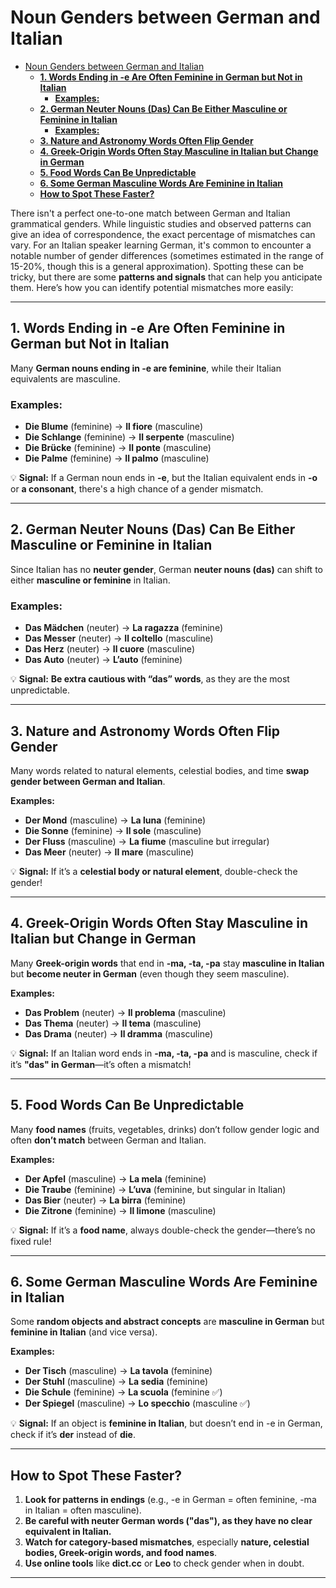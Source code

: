 # Noun Genders between German and Italian

- [Noun Genders between German and Italian](#noun-genders-between-german-and-italian)
  - [**1. Words Ending in -e Are Often Feminine in German but Not in Italian**](#1-words-ending-in--e-are-often-feminine-in-german-but-not-in-italian)
    - [**Examples:**](#examples)
  - [**2. German Neuter Nouns (Das) Can Be Either Masculine or Feminine in Italian**](#2-german-neuter-nouns-das-can-be-either-masculine-or-feminine-in-italian)
    - [**Examples:**](#examples-1)
  - [**3. Nature and Astronomy Words Often Flip Gender**](#3-nature-and-astronomy-words-often-flip-gender)
  - [**4. Greek-Origin Words Often Stay Masculine in Italian but Change in German**](#4-greek-origin-words-often-stay-masculine-in-italian-but-change-in-german)
  - [**5. Food Words Can Be Unpredictable**](#5-food-words-can-be-unpredictable)
  - [**6. Some German Masculine Words Are Feminine in Italian**](#6-some-german-masculine-words-are-feminine-in-italian)
  - [**How to Spot These Faster?**](#how-to-spot-these-faster)


There isn't a perfect one-to-one match between German and Italian grammatical genders. While linguistic studies and observed patterns can give an idea of correspondence, the exact percentage of mismatches can vary. For an Italian speaker learning German, it's common to encounter a notable number of gender differences (sometimes estimated in the range of 15-20%, though this is a general approximation). Spotting these can be tricky, but there are some **patterns and signals** that can help you anticipate them. Here’s how you can identify potential mismatches more easily:

---

## **1. Words Ending in -e Are Often Feminine in German but Not in Italian**  
Many **German nouns ending in -e are feminine**, while their Italian equivalents are masculine.  
### **Examples:**  
- **Die Blume** (feminine) → **Il fiore** (masculine)  
- **Die Schlange** (feminine) → **Il serpente** (masculine)  
- **Die Brücke** (feminine) → **Il ponte** (masculine)  
- **Die Palme** (feminine) → **Il palmo** (masculine)  

💡 **Signal:** If a German noun ends in **-e**, but the Italian equivalent ends in **-o** or **a consonant**, there's a high chance of a gender mismatch.  

---

## **2. German Neuter Nouns (Das) Can Be Either Masculine or Feminine in Italian**  
Since Italian has no **neuter gender**, German **neuter nouns (das)** can shift to either **masculine or feminine** in Italian.  

### **Examples:**  
- **Das Mädchen** (neuter) → **La ragazza** (feminine)  
- **Das Messer** (neuter) → **Il coltello** (masculine)  
- **Das Herz** (neuter) → **Il cuore** (masculine)  
- **Das Auto** (neuter) → **L’auto** (feminine)  

💡 **Signal:** **Be extra cautious with “das” words**, as they are the most unpredictable.  

---

## **3. Nature and Astronomy Words Often Flip Gender**  
Many words related to natural elements, celestial bodies, and time **swap gender between German and Italian**.  

**Examples:**  
- **Der Mond** (masculine) → **La luna** (feminine)  
- **Die Sonne** (feminine) → **Il sole** (masculine)  
- **Der Fluss** (masculine) → **La fiume** (masculine but irregular)  
- **Das Meer** (neuter) → **Il mare** (masculine)  

💡 **Signal:** If it’s a **celestial body or natural element**, double-check the gender!  

---

## **4. Greek-Origin Words Often Stay Masculine in Italian but Change in German**  
Many **Greek-origin words** that end in **-ma, -ta, -pa** stay **masculine in Italian** but **become neuter in German** (even though they seem masculine).  

**Examples:**  
- **Das Problem** (neuter) → **Il problema** (masculine)  
- **Das Thema** (neuter) → **Il tema** (masculine)  
- **Das Drama** (neuter) → **Il dramma** (masculine)  

💡 **Signal:** If an Italian word ends in **-ma, -ta, -pa** and is masculine, check if it’s **"das" in German**—it’s often a mismatch!  

---

## **5. Food Words Can Be Unpredictable**  
Many **food names** (fruits, vegetables, drinks) don’t follow gender logic and often **don’t match** between German and Italian.  

**Examples:**  
- **Der Apfel** (masculine) → **La mela** (feminine)  
- **Die Traube** (feminine) → **L’uva** (feminine, but singular in Italian)  
- **Das Bier** (neuter) → **La birra** (feminine)  
- **Die Zitrone** (feminine) → **Il limone** (masculine)  

💡 **Signal:** If it’s a **food name**, always double-check the gender—there’s no fixed rule!  

---

## **6. Some German Masculine Words Are Feminine in Italian**  
Some **random objects and abstract concepts** are **masculine in German** but **feminine in Italian** (and vice versa).  

**Examples:**  
- **Der Tisch** (masculine) → **La tavola** (feminine)  
- **Der Stuhl** (masculine) → **La sedia** (feminine)  
- **Die Schule** (feminine) → **La scuola** (feminine ✅)  
- **Der Spiegel** (masculine) → **Lo specchio** (masculine ✅)  

💡 **Signal:** If an object is **feminine in Italian**, but doesn’t end in -e in German, check if it’s **der** instead of **die**.  

---

## **How to Spot These Faster?**
1. **Look for patterns in endings** (e.g., -e in German = often feminine, -ma in Italian = often masculine).  
2. **Be careful with neuter German words ("das"), as they have no clear equivalent in Italian.**  
3. **Watch for category-based mismatches**, especially **nature, celestial bodies, Greek-origin words, and food names**.  
4. **Use online tools** like **dict.cc** or **Leo** to check gender when in doubt.  

---
